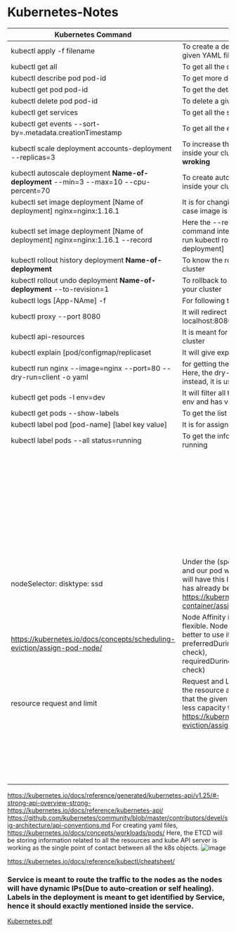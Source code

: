 # Kubernetes-Notes

| Kubernetes Command | Description |
| --- | ----------- |
|  kubectl apply -f filename | To create a deployment/service/configmap based on a given YAML file |
|kubectl get all | To get all the components inside your cluster|
|kubectl describe pod pod-id|To get more details of a given pod id|
|kubectl get pod pod-id|To get the details of a given pod id|
|kubectl delete pod pod-id|To delete a given pod from cluster |
|kubectl get services|To get all the services details inside your cluster|
|kubectl get events --sort-by=.metadata.creationTimestamp|To get all the events occured inside your cluster|
|kubectl scale deployment accounts-deployment --replicas=3|To increase the number of replicas for a deployment inside your cluster **Unexpectedly --replicas is not wroking**|
|kubectl autoscale deployment **Name-of-deployment** --min=3 --max=10 --cpu-percent=70|To create automatic scaling using HPA for a deployment inside your cluster|
|kubectl set image deployment [Name of deployment] nginx=nginx:1.16.1| It is for changing the image in the deployment, In this case image is being updated from nginx to nginx1.16.1|
|kubectl set image deployment [Name of deployment] nginx=nginx:1.16.1 --record|Here the --record plays very imp role by saving the command internally which will shown to us when we will run kubectl rollout history deployment [name of deployment] |
|kubectl rollout history deployment **Name-of-deployment**|To know the rollout history for a deployment inside your cluster|
|kubectl rollout undo deployment **Name-of-deployment** --to-revision=1|To rollback to a given revision for a deployment inside your cluster|
| kubectl logs [App-NAme] -f|For following the logs of application|
|kubectl proxy --port 8080| It will redirect all the API present in the cluster to the localhost:8080|
|kubectl api-resources|It is meant for showing all the resources available in the cluster|
|kubectl explain [pod/configmap/replicaset| It will give explaination about that service or reference|
|kubectl run nginx --image=nginx --port=80 --dry-run=client -o yaml| for getting the yaml file demo version, we can use it. Here, the dry-run=client will not create any resourse instead, it is used for testing purpose|
| kubectl get pods -l env=dev| It will filter all the pods which will have label named as env and has value as dev|
|kubectl get pods  --show-labels| To get the list of pods along with the labels |
|kubectl label pod [pod-name] [label key value] | It is for assigning label to any specific pod|
|kubectl label  pods --all status=running| To get the info about all the pods which has status as running|
|||
|||
|||
|||
|||
|||
|||
|||
|||
|||
|||
|||
||| 
|||
|||
|||
|||
|||
|||
|||
|||
|||
|||
|||
|||
|||
|||
|||
|||
|||
|||
||| 
|||
|||
|||
|||
|||
|||
|||
|||
|nodeSelector:   disktype: ssd | Under the (spec:) section of yaml, we can put this label and our pod will be deployed in only that node which will have this label. Make sure that disktype=ssd label has already been defined at the time of node creation  https://kubernetes.io/docs/tasks/configure-pod-container/assign-pods-nodes/ |
| https://kubernetes.io/docs/concepts/scheduling-eviction/assign-pod-node/ |Node Affinity is similar to Node-Selector, It is also more flexible. Node Selector has also been depricated, so its better to use it. It has two types of checks preferredDuringSchedulingIgnoredDuringExecution(Soft check), requiredDuringSchedulingIgnoredDuringExecution(Hard check) |
|resource request and limit |Request and Limit are the upper and the lower bound for the resource assignment in the given pod. It specifies that the given pod will not work in the node which has less capacity than request. https://kubernetes.io/docs/concepts/scheduling-eviction/assign-pod-node/|
|||
|||
|||
|||
|||
|||
|||
|||
|||
|||
|||
|||
||| 
|||
|||
|||
|||
|||
|||
|||


 https://kubernetes.io/docs/reference/generated/kubernetes-api/v1.25/#-strong-api-overview-strong-
 https://kubernetes.io/docs/reference/kubernetes-api/
 https://github.com/kubernetes/community/blob/master/contributors/devel/sig-architecture/api-conventions.md
For creating yaml files, https://kubernetes.io/docs/concepts/workloads/pods/
Here, the ETCD will be storing information related to all the resources and kube API server is working as the single point of contact between all the k8s objects. 
![image](https://user-images.githubusercontent.com/38420375/195338708-a4e944d0-b2f0-4634-b7b0-ce63ee01d8f3.png)

https://kubernetes.io/docs/reference/kubectl/cheatsheet/ 

### Service is meant to route the traffic to the nodes as the nodes will have dynamic IPs(Due to auto-creation or self healing). Labels in the deployment is meant to get identified by Service, hence it should exactly mentioned inside the service.  

[Kubernetes.pdf](https://github.com/shivam005/Important-Notes/files/9433563/Kubernetes.pdf)

